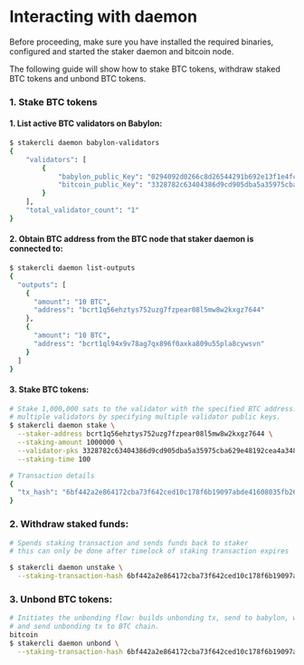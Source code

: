 # Interacting with daemon

Before proceeding, make sure you have installed the required binaries, configured and
started the staker daemon and bitcoin node.

The following guide will show how to stake BTC tokens, withdraw staked BTC tokens and
unbond BTC tokens.

### 1. Stake BTC tokens

#### 1. List active BTC validators on Babylon:

```bash
$ stakercli daemon babylon-validators
{
    "validators": [
        {
            "babylon_public_Key": "0294092d0266c8d26544291b692e13f1e4fcba7829c5445ff99fcb3aefb23fe7cd",
            "bitcoin_public_Key": "3328782c63404386d9cd905dba5a35975cba629e48192cea4a348937e865d312"
        }
    ],
    "total_validator_count": "1"
}
```

#### 2. Obtain BTC address from the BTC node that staker daemon is connected to:

```bash
$ stakercli daemon list-outputs
{
  "outputs": [
    {
      "amount": "10 BTC",
      "address": "bcrt1q56ehztys752uzg7fzpear08l5mw8w2kxgz7644"
    },
    {
      "amount": "10 BTC",
      "address": "bcrt1ql94x9v78ag7qx896f0axka809u55pla8cywsvn"
    }
  ]
}
```

#### 3. Stake BTC tokens:

```bash
# Stake 1,000,000 sats to the validator with the specified BTC address. You can stake to 
# multiple validators by specifying multiple validator public keys.
$ stakercli daemon stake \
  --staker-address bcrt1q56ehztys752uzg7fzpear08l5mw8w2kxgz7644 \
  --staking-amount 1000000 \
  --validator-pks 3328782c63404386d9cd905dba5a35975cba629e48192cea4a348937e865d312 \
  --staking-time 100

# Transaction details
{
  "tx_hash": "6bf442a2e864172cba73f642ced10c178f6b19097abde41608035fb26a601b10"
}
```

### 2. Withdraw staked funds:

```bash
# Spends staking transaction and sends funds back to staker
# this can only be done after timelock of staking transaction expires

$ stakercli daemon unstake \
  --staking-transaction-hash 6bf442a2e864172cba73f642ced10c178f6b19097abde41608035fb26a601b10
```

### 3. Unbond BTC tokens:
```bash
# Initiates the unbonding flow: builds unbonding tx, send to babylon, wait for signatures,
# and send unbonding tx to BTC chain.
bitcoin
$ stakercli daemon unbond \
  --staking-transaction-hash 6bf442a2e864172cba73f642ced10c178f6b19097abde41608035fb26a601b10
```
